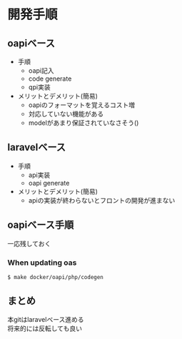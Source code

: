 # 開発手順
## oapiベース
- 手順
    - oapi記入
    - code generate
    - qpi実装
- メリットとデメリット(簡易)
    - oapiのフォーマットを覚えるコスト増
    - 対応していない機能がある
    - modelがあまり保証されていなさそう()


## laravelベース
- 手順
    - api実装
    - oapi generate
- メリットとデメリット(簡易)
    - apiの実装が終わらないとフロントの開発が進まない

## oapiベース手順
一応残しておく
### When updating oas
```shell
$ make docker/oapi/php/codegen
```

## まとめ
本gitはlaravelベース進める  
将来的には反転しても良い
